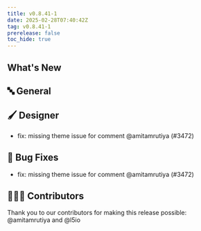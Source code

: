 ```yaml
---
title: v0.8.41-1
date: 2025-02-28T07:40:42Z
tag: v0.8.41-1
prerelease: false
toc_hide: true
---
```


## What's New
## 🔤 General
## 🖌️ Designer

- fix: missing theme issue for comment @amitamrutiya (#3472)

## 🐛 Bug Fixes

- fix: missing theme issue for comment @amitamrutiya (#3472)

## 👨🏽‍💻 Contributors

Thank you to our contributors for making this release possible:
@amitamrutiya and @l5io
